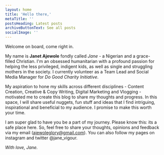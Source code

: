 ```yaml
---
layout: home
title: 'Hello there,'
metaTitle: ''
postsHeading: Latest posts
archiveButtonText: See all posts
socialImage: ''
---
```

Welcome on board, come right in.

My name is **Janet Ajewole** fondly called *Jane -* a Nigerian and a grace-filled Christian. I'm an obsessed humanitarian with a profound passion for helping the less privileged, indigent kids, as well as single and struggling mothers in the society. I currently volunteer as a Team Lead and Social Media Manager for *Do Good Charity Initiative*.

My aspiration to hone my skills across different disciplines - Content Creation, Creative & Copy Writing, Digital Marketing and Vlogging - motivated me to create this blog to share my thoughts and progress. In this space, I will share useful nuggets, fun stuff and ideas that I find intriguing, inspirational and beneficial to my audience. I promise to make this worth your time.

I am super glad to have you be a part of my journey. Please know this: its a safe place here. So, feel free to share your thoughts, opinions and feedback via my email ([ajewoleglory@gmail.com](mailto:ajewoleglory@gmail.com)). You can also follow my pages on instagram and twitter @jane_vigour.

*With love, Jane.*